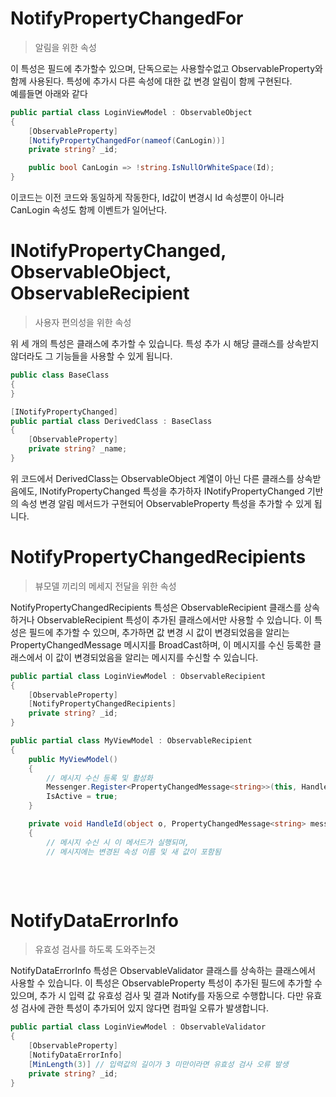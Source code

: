 # NotifyPropertyChangedFor
> 알림을 위한 속성

이 특성은 필드에 추가할수 있으며, 단독으로는 사용할수없고 ObservableProperty와 함께 사용된다. 특성에 추가시 다른 속성에 대한 값 변경 알림이 함께 구현된다.  
예를들면 아래와 같다
```c#
public partial class LoginViewModel : ObservableObject
{
	[ObservableProperty]
	[NotifyPropertyChangedFor(nameof(CanLogin))]
	private string? _id;

	public bool CanLogin => !string.IsNullOrWhiteSpace(Id);
}
```
이코드는 이전 코드와 동일하게 작동한다, Id값이 변경시 Id 속성뿐이 아니라 CanLogin 속성도 함께 이벤트가 일어난다.
<br>

# INotifyPropertyChanged, ObservableObject, ObservableRecipient
> 사용자 편의성을 위한 속성

위 세 개의 특성은 클래스에 추가할 수 있습니다. 특성 추가 시 해당 클래스를 상속받지 않더라도 그 기능들을 사용할 수 있게 됩니다.
```c#
public class BaseClass
{
}

[INotifyPropertyChanged]
public partial class DerivedClass : BaseClass
{
	[ObservableProperty]
	private string? _name;
}
```
위 코드에서 DerivedClass는 ObservableObject 계열이 아닌 다른 클래스를 상속받음에도, INotifyPropertyChanged 특성을 추가하자 INotifyPropertyChanged 기반의 속성 변경 알림 메서드가 구현되어 ObservableProperty 특성을 추가할 수 있게 됩니다.
<br>

#  NotifyPropertyChangedRecipients
> 뷰모델 끼리의 메세지 전달을 위한 속성

NotifyPropertyChangedRecipients 특성은 ObservableRecipient 클래스를 상속하거나 ObservableRecipient 특성이 추가된 클래스에서만 사용할 수 있습니다. 이 특성은 필드에 추가할 수 있으며, 추가하면 값 변경 시 값이 변경되었음을 알리는 PropertyChangedMessage 메시지를 BroadCast하며, 이 메시지를 수신 등록한 클래스에서 이 값이 변경되었음을 알리는 메시지를 수신할 수 있습니다.
```c#
public partial class LoginViewModel : ObservableRecipient
{
	[ObservableProperty]
	[NotifyPropertyChangedRecipients]
	private string? _id;
}

public partial class MyViewModel : ObservableRecipient
{
    public MyViewModel()
    {
		// 메시지 수신 등록 및 활성화
		Messenger.Register<PropertyChangedMessage<string>>(this, HandleId);
		IsActive = true;
    }

	private void HandleId(object o, PropertyChangedMessage<string> message)
	{
		// 메시지 수신 시 이 메서드가 실행되며,
		// 메시지에는 변경된 속성 이름 및 새 값이 포함됨
	
```
<br>

# NotifyDataErrorInfo
> 유효성 검사를 하도록 도와주는것

NotifyDataErrorInfo 특성은 ObservableValidator 클래스를 상속하는 클래스에서 사용할 수 있습니다. 이 특성은 ObservableProperty 특성이 추가된 필드에 추가할 수 있으며, 추가 시 입력 값 유효성 검사 및 결과 Notify를 자동으로 수행합니다. 다만 유효성 검사에 관한 특성이 추가되어 있지 않다면 컴파일 오류가 발생합니다.
```c#
public partial class LoginViewModel : ObservableValidator
{
	[ObservableProperty]
	[NotifyDataErrorInfo]
	[MinLength(3)] // 입력값의 길이가 3 미만이라면 유효성 검사 오류 발생
	private string? _id;
}
```